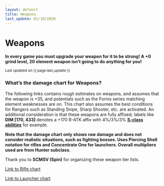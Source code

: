 ```yaml
---
layout: default
title: Weapons
last_update: 01/10/2020
---
```

<h1 class="mt-2">Weapons</h1>
<div class="card">
	<div class="card-body">
		<p class="card-text"><b>In every game you must upgrade your weapon for it to be strong! A +0 grind level, 20 element weapon isn’t going to do anything for you!</b></p>
		<p class="card-text"><small class="text-muted">Last updated on {{ page.last_update }}</small></p>
	</div>
</div>
<section class="row">
	<article class="col-12">
		<h3>What’s the damage chart for Weapons?</h3>
		<p>
			The following links contains rough estimates on weapons, and assumes that the weapon is +35, 
			and potentials such as the Fornis series matching element weaknesses are on. 
			This chart also assumes the best conditions for Rangers such as Standing Snipe, Sharp Shooter, etc. are activated. 
			An additional consideration is that these weapons are fully affixed; labels like <strong>DIM [170, 433]</strong> 
			denotes a +170 R-ATK affix with 4%/3%/3% <strong><a href="http://www.bumped.org/psublog/episode-5-s-class-abilities/">S-class abilities</a></strong> for example.
		</p>
		<p>
			<strong>Note that the damage chart only shows raw damage and does not consider realistic situations, 
			such as fighting bosses. Uses Piercing Shell notation for rifles and Concentrate One for launchers. 
			Overall multipliers used are from Hunter subclass.</strong>
		</p>
		<p>
			Thank you to <b>SCMSV (Spin)</b> for organizing these weapon tier lists.
		</p>
			<a href="http://4rt.info/psod/?bvAYM" target="_blank" rel="noopener noreferrer">Link to Rifle chart</a>
		</p>
		<p>
			<a href="http://4rt.info/psod/?6Y0TK" target="_blank" rel="noopener noreferrer">Link to Launcher chart</a>
		</p>	
	</article>
</section>
